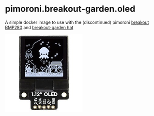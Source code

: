 # pimoroni.breakout-garden.oled
A simple docker image to use with the (discontinued) pimoroni [breakout BMP280](https://shop.pimoroni.com/products/bmp280-breakout-temperature-pressure-altitude-sensor) and [breakout-garden hat](https://shop.pimoroni.com/products/breakout-garden-mini-i2c)

![](https://raw.githubusercontent.com/promethee/pimoroni.breakout-garden.oled/main/i2c-oled-variant-image_1024x1024.jpg)
